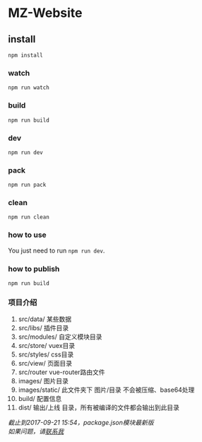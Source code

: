 # MZ-Website

## install 	
`npm install` 	
	
### watch 	
`npm run watch` 
### build 	
`npm run build` 
### dev 
`npm run dev`   
### pack    
`npm run pack`   
### clean   
`npm run clean`  

### how to use 	
You just need to run `npm run dev`. 	

### how to publish 	
`npm run build` 	



### 项目介绍    
1. src/data/ 某些数据   
1. src/libs/ 插件目录   
1. src/modules/ 自定义模块目录 
1. src/store/ vuex目录   
1. src/styles/ css目录    
1. src/view/ 页面目录   
1. src/router vue-router路由文件    
1. images/ 图片目录 
1. images/static/ 此文件夹下 图片/目录 不会被压缩、base64处理     
1. build/ 配置信息  
1. dist/ 输出/上线 目录，所有被编译的文件都会输出到此目录   

*截止到2017-09-21 15:54，package.json模块最新版*   
*如果问题，请[联系我](mailto:hezhe@ihangmei.com)*    

